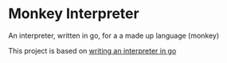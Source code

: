 # Monkey Interpreter
An interpreter, written in go, for a a made up language (monkey)


This project is based on [writing an interpreter in go](https://www.amazon.com/Writing-Interpreter-Go-Thorsten-Ball/dp/300055808X/ref=sr_1_1?ie=UTF8&qid=1501083312&sr=8-1&keywords=interpreter+in+go)